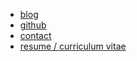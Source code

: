 - [blog](https://blg.trobson.me/)
- [github](https://github.com/albertoNilWisdom)
- [contact](https://trobson.me/info.html)
- [resume / curriculum vitae](https://trobson.me/cv.html)

